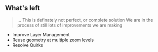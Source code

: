 ## What's left
> ... This is definately not perfect, or complete solution
> We are in the process of still lots of improvements we are making

* Improve Layer Management
* Reuse geometry at multiple zoom levels
* Resolve Quirks
